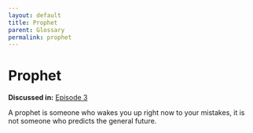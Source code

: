 ```yaml
---
layout: default
title: Prophet
parent: Glossary
permalink: prophet
---
```


# Prophet

**Discussed in:** [Episode 3](/episodes/3)


A prophet is someone who wakes you up right now to your mistakes, it is not someone who predicts the general future.